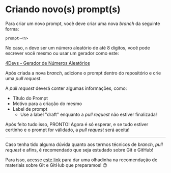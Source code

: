 # Criando novo(s) prompt(s)

Para criar um novo prompt, você deve criar uma nova *branch* da seguinte forma:

```
prompt-<n>
```

No caso, `n` deve ser um número aleatório de até 8 dígitos, você pode escrever você mesmo ou usar um gerador como este:

[4Devs - Gerador de Números Aleatórios](https://www.4devs.com.br/gerador_de_numeros_aleatorios)

Após criada a nova *branch*, adicione o prompt dentro do repositório e crie uma *pull request*.

A *pull request* deverá conter algumas informações, como:

- Título do Prompt
- Motivo para a criação do mesmo
- Label de prompt
  - Use a label "draft" enquanto a *pull request* não estiver finalizada!

Após feito tudo isso, PRONTO! Agora é só esperar, e se tudo estiver certinho e o prompt for válidado, a *pull request* será aceita!

---

Caso tenha tido alguma dúvida quanto aos termos técnicos de *branch*, *pull request* e afins, é recomendado que seja estudado sobre Git e GitHub!

Para isso, acesse [este link](https://github.com/H3rmel/prompt-garden/blob/main/orienta%C3%A7%C3%B5es/MATERIAL_RECOMENDADO.md) para dar uma olhadinha na recomendação de materiais sobre Git e GitHub que preparamos! 😉